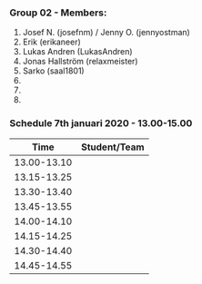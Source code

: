 ### Group 02 - Members:
1. Josef N. (josefnm) / Jenny O. (jennyostman)
2. Erik (erikaneer)
3. Lukas Andren (LukasAndren)
4. Jonas Hallström (relaxmeister)
5. Sarko (saal1801)
6. 
7. 
8. 

### Schedule 7th januari 2020 - 13.00-15.00


| Time        |  Student/Team | 
|-------------|:-------------:|
| 13.00-13.10 |               |
| 13.15-13.25 |               |
| 13.30-13.40 |               |
| 13.45-13.55 |               |
| 14.00-14.10 |               |
| 14.15-14.25 |               |
| 14.30-14.40 |               |
| 14.45-14.55 |               |
